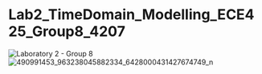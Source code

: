 # Lab2_TimeDomain_Modelling_ECE425_Group8_4207
![Laboratory 2 - Group 8](https://github.com/user-attachments/assets/548902e7-989d-46de-9ce5-1710379dbf72)
![490991453_963238045882334_6428000431427674749_n](https://github.com/user-attachments/assets/27201197-9eba-43ce-b460-d3706e7aa133)
